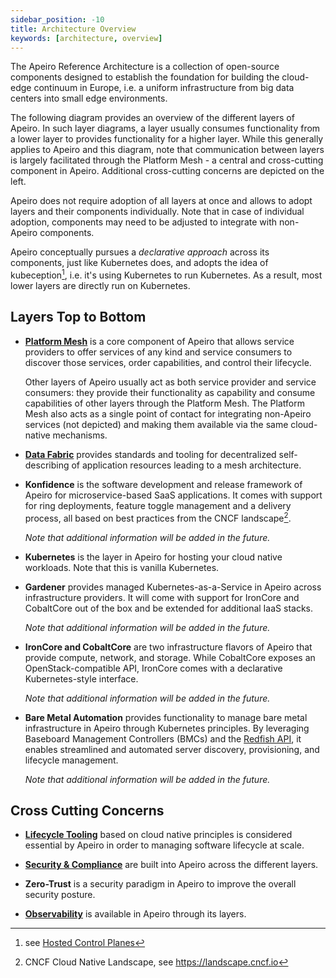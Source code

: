 ```yaml
---
sidebar_position: -10
title: Architecture Overview
keywords: [architecture, overview]
---
```


The Apeiro Reference Architecture is a collection of open-source components designed to establish the foundation for building the cloud-edge continuum in Europe, i.e. a uniform infrastructure from big data centers into small edge environments.

The following diagram provides an overview of the different layers of Apeiro. In such layer diagrams, a layer usually consumes functionality from a lower layer to provides functionality for a higher layer. While this generally applies to Apeiro and this diagram, note that communication between layers is largely facilitated through the Platform Mesh - a central and cross-cutting component in Apeiro. Additional cross-cutting concerns are depicted on the left.

<ApeiroFigure src="/architecture/layered-architecture.svg"
  alt="A layered perspective on the Apeiro Reference Architecture"
  caption="A layered perspective on the Apeiro Reference Architecture (colors used for clarity only)"
  width="100%"/>

Apeiro does not require adoption of all layers at once and allows to adopt layers and their components individually. Note that in case of individual adoption, components may need to be adjusted to integrate with non-Apeiro components.

Apeiro conceptually pursues a _declarative approach_ across its components, just like Kubernetes does, and adopts the idea of kubeception[^kubeception], i.e. it's using Kubernetes to run Kubernetes. As a result, most lower layers are directly run on Kubernetes.

## Layers Top to Bottom

- **[Platform Mesh](./../best-practices/platform-mesh/index.mdx)** is a core component of Apeiro that allows service providers to offer services of any kind and service consumers to discover those services, order capabilities, and control their lifecycle.

    Other layers of Apeiro usually act as both service provider and service consumers: they provide their functionality as capability and consume capabilities of other layers through the Platform Mesh. The Platform Mesh also acts as a single point of contact for integrating non-Apeiro services (not depicted) and making them available via the same cloud-native mechanisms.

- **[Data Fabric](./../best-practices/data-fabric/index.mdx)** provides standards and tooling for decentralized self-describing of application resources leading to a mesh architecture.

- **Konfidence** is the software development and release framework of Apeiro for microservice-based SaaS applications. It comes with support for ring deployments, feature toggle management and a delivery process, all based on best practices from the CNCF landscape[^cncf-landscape].

    _Note that additional information will be added in the future._

- **Kubernetes** is the layer in Apeiro for hosting your cloud native workloads. Note that this is vanilla Kubernetes.

- **Gardener** provides managed Kubernetes-as-a-Service in Apeiro across infrastructure providers. It will come with support for IronCore and CobaltCore out of the box and be extended for additional IaaS stacks.

    _Note that additional information will be added in the future._

- **IronCore and CobaltCore** are two infrastructure flavors of Apeiro that provide compute, network, and storage. While CobaltCore exposes an OpenStack-compatible API, IronCore comes with a declarative Kubernetes-style interface.

    _Note that additional information will be added in the future._

- **Bare Metal Automation** provides functionality to manage bare metal infrastructure in Apeiro through Kubernetes principles. By leveraging Baseboard Management Controllers (BMCs) and the [Redfish API](https://www.dmtf.org/standards/redfish), it enables streamlined and automated server discovery, provisioning, and lifecycle management.

    _Note that additional information will be added in the future._


## Cross Cutting Concerns

- **[Lifecycle Tooling](./../best-practices/lcm/index.mdx)** based on cloud native principles is considered essential by Apeiro in order to managing software lifecycle at scale.

- **[Security & Compliance](./../best-practices/security/index.mdx)** are built into Apeiro across the different layers.

- **Zero-Trust** is a security paradigm in Apeiro to improve the overall security posture.

- **[Observability](./../best-practices/observability/index.mdx)** is available in Apeiro through its layers.

[^cncf-landscape]: CNCF Cloud Native Landscape, see https://landscape.cncf.io
[^kubeception]: see [Hosted Control Planes](./../best-practices/multi-cluster-federation/hosted-control-planes.mdx)
